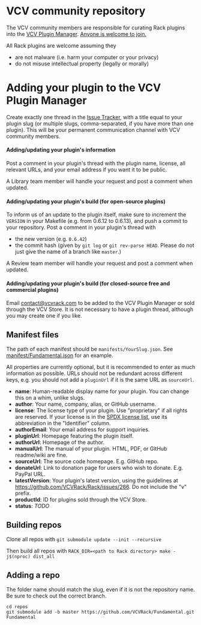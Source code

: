 # VCV community repository

The VCV community members are responsible for curating Rack plugins into the [VCV Plugin Manager](https://vcvrack.com/plugins.html).
[Anyone is welcome to join.](https://github.com/VCVRack/community/issues/248)

All Rack plugins are welcome assuming they
- are not malware (i.e. harm your computer or your privacy)
- do not misuse intellectual property (legally or morally)


# Adding your plugin to the VCV Plugin Manager

Create exactly one thread in the [Issue Tracker](https://github.com/VCVRack/community/issues), with a title equal to your plugin slug (or multiple slugs, comma-separated, if you have more than one plugin).
This will be your permanent communication channel with VCV community members.


#### Adding/updating your plugin's information

Post a comment in your plugin's thread with the plugin name, license, all relevant URLs, and your email address if you want it to be public.

A Library team member will handle your request and post a comment when updated.


#### Adding/updating your plugin's build (for open-source plugins)

To inform us of an update to the plugin itself, make sure to increment the `VERSION` in your Makefile (e.g. from 0.6.12 to 0.6.13), and push a commit to your repository.
Post a comment in your plugin's thread with
- the new version (e.g. `0.6.42`)
- the commit hash (given by `git log` or `git rev-parse HEAD`. Please do not just give the name of a branch like `master`.)

A Review team member will handle your request and post a comment when updated.


#### Adding/updating your plugin's build (for closed-source free and commercial plugins)

Email contact@vcvrack.com to be added to the VCV Plugin Manager or sold through the VCV Store.
It is not necessary to have a plugin thread, although you may create one if you like.


## Manifest files

The path of each manifest should be `manifests/YourSlug.json`.
See [manifest/Fundamental.json](manifests/Fundamental.json) for an example.

All properties are currently optional, but it is recommended to enter as much information as possible. URLs should not be redundant across different keys, e.g. you should not add a `pluginUrl` if it is the same URL as `sourceUrl`.

- **name**: Human-readable display name for your plugin. You can change this on a whim, unlike slugs.
- **author**: Your name, company, alias, or GitHub username.
- **license**: The license type of your plugin. Use "proprietary" if all rights are reserved. If your license is in the [SPDX license list](https://spdx.org/licenses/), use its abbreviation in the "Identifier" column.
- **authorEmail**: Your email address for support inquiries.
- **pluginUrl**: Homepage featuring the plugin itself.
- **authorUrl**: Homepage of the author.
- **manualUrl**: The manual of your plugin. HTML, PDF, or GitHub readme/wiki are fine.
- **sourceUrl**: The source code homepage. E.g. GitHub repo.
- **donateUrl**: Link to donation page for users who wish to donate. E.g. PayPal URL.
- **latestVersion**: Your plugin's latest version, using the guidelines at https://github.com/VCVRack/Rack/issues/266. Do not include the "v" prefix.
- **productId**: ID for plugins sold through the VCV Store.
- **status**: *TODO*


## Building repos

Clone all repos with `git submodule update --init --recursive`

Then build all repos with `RACK_DIR=<path to Rack directory> make -j$(nproc) dist_all`

## Adding a repo

The folder name should match the slug, even if it is not the repository name.
Be sure to check out the correct branch.

```
cd repos
git submodule add -b master https://github.com/VCVRack/Fundamental.git Fundamental
```
